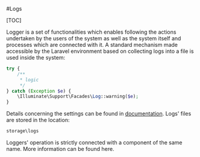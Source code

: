 #Logs  

[TOC]

Logger is a set of functionalities which enables following the actions undertaken by the users of the system as well as the system itself and processes which are connected with it. A standard mechanism made accessible by the Laravel environment based on collecting logs into a file is used inside the system:

```php
try {
    /**
     * logic
     */
} catch (Exception $e) {
    \Illuminate\Support\Facades\Log::warning($e);
}

```

Details concerning the settings can be found in [documentation](https://laravel.com/docs/5.2/errors). Logs' files are stored in the location:

```php
storage\logs

```

Loggers' operation is strictly connected with a component of the same name. More information can be found here.
